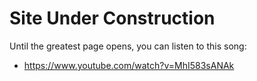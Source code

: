 # Site Under Construction

Until the greatest page opens, you can listen to this song:
- https://www.youtube.com/watch?v=MhI583sANAk
